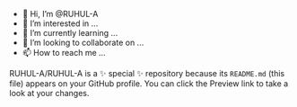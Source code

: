 - 👋 Hi, I’m @RUHUL-A
- 👀 I’m interested in ...
- 🌱 I’m currently learning ...
- 💞️ I’m looking to collaborate on ...
- 📫 How to reach me ...

RUHUL-A/RUHUL-A is a ✨ special ✨ repository because its `README.md` (this file) appears on your GitHub profile.
You can click the Preview link to take a look at your changes.
